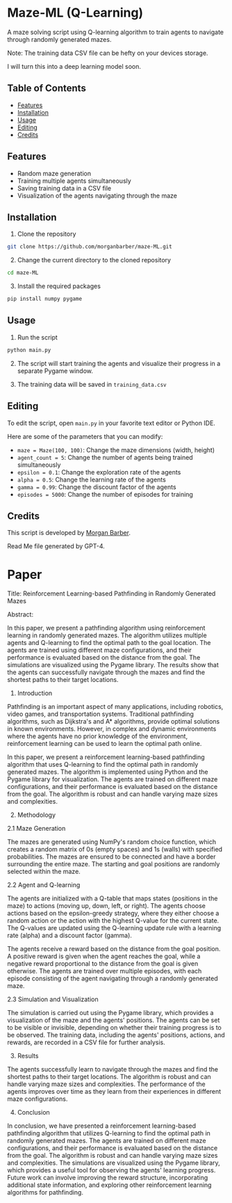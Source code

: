 # Maze-ML (Q-Learning)

A maze solving script using Q-learning algorithm to train agents to navigate through randomly generated mazes.

Note: The training data CSV file can be hefty on your devices storage.

I will turn this into a deep learning model soon.

## Table of Contents

- [Features](#features)
- [Installation](#installation)
- [Usage](#usage)
- [Editing](#editing)
- [Credits](#credits)

## Features

- Random maze generation
- Training multiple agents simultaneously
- Saving training data in a CSV file
- Visualization of the agents navigating through the maze

## Installation

1. Clone the repository
```bash
git clone https://github.com/morganbarber/maze-ML.git
```

2. Change the current directory to the cloned repository
```bash
cd maze-ML
```

3. Install the required packages
```bash
pip install numpy pygame
```

## Usage

1. Run the script
```bash
python main.py
```

2. The script will start training the agents and visualize their progress in a separate Pygame window.

3. The training data will be saved in `training_data.csv`

## Editing

To edit the script, open `main.py` in your favorite text editor or Python IDE.

Here are some of the parameters that you can modify:

- `maze = Maze(100, 100)`: Change the maze dimensions (width, height)
- `agent_count = 5`: Change the number of agents being trained simultaneously
- `epsilon = 0.1`: Change the exploration rate of the agents
- `alpha = 0.5`: Change the learning rate of the agents
- `gamma = 0.99`: Change the discount factor of the agents
- `episodes = 5000`: Change the number of episodes for training

## Credits

This script is developed by [Morgan Barber](https://github.com/morganbarber).

Read Me file generated by GPT-4.

# Paper

Title: Reinforcement Learning-based Pathfinding in Randomly Generated Mazes

Abstract: 

In this paper, we present a pathfinding algorithm using reinforcement learning in randomly generated mazes. The algorithm utilizes multiple agents and Q-learning to find the optimal path to the goal location. The agents are trained using different maze configurations, and their performance is evaluated based on the distance from the goal. The simulations are visualized using the Pygame library. The results show that the agents can successfully navigate through the mazes and find the shortest paths to their target locations.

1. Introduction

Pathfinding is an important aspect of many applications, including robotics, video games, and transportation systems. Traditional pathfinding algorithms, such as Dijkstra's and A* algorithms, provide optimal solutions in known environments. However, in complex and dynamic environments where the agents have no prior knowledge of the environment, reinforcement learning can be used to learn the optimal path online.

In this paper, we present a reinforcement learning-based pathfinding algorithm that uses Q-learning to find the optimal path in randomly generated mazes. The algorithm is implemented using Python and the Pygame library for visualization. The agents are trained on different maze configurations, and their performance is evaluated based on the distance from the goal. The algorithm is robust and can handle varying maze sizes and complexities.

2. Methodology

2.1 Maze Generation

The mazes are generated using NumPy's random choice function, which creates a random matrix of 0s (empty spaces) and 1s (walls) with specified probabilities. The mazes are ensured to be connected and have a border surrounding the entire maze. The starting and goal positions are randomly selected within the maze.

2.2 Agent and Q-learning

The agents are initialized with a Q-table that maps states (positions in the maze) to actions (moving up, down, left, or right). The agents choose actions based on the epsilon-greedy strategy, where they either choose a random action or the action with the highest Q-value for the current state. The Q-values are updated using the Q-learning update rule with a learning rate (alpha) and a discount factor (gamma).

The agents receive a reward based on the distance from the goal position. A positive reward is given when the agent reaches the goal, while a negative reward proportional to the distance from the goal is given otherwise. The agents are trained over multiple episodes, with each episode consisting of the agent navigating through a randomly generated maze.

2.3 Simulation and Visualization

The simulation is carried out using the Pygame library, which provides a visualization of the maze and the agents' positions. The agents can be set to be visible or invisible, depending on whether their training progress is to be observed. The training data, including the agents' positions, actions, and rewards, are recorded in a CSV file for further analysis.

3. Results

The agents successfully learn to navigate through the mazes and find the shortest paths to their target locations. The algorithm is robust and can handle varying maze sizes and complexities. The performance of the agents improves over time as they learn from their experiences in different maze configurations.

4. Conclusion

In conclusion, we have presented a reinforcement learning-based pathfinding algorithm that utilizes Q-learning to find the optimal path in randomly generated mazes. The agents are trained on different maze configurations, and their performance is evaluated based on the distance from the goal. The algorithm is robust and can handle varying maze sizes and complexities. The simulations are visualized using the Pygame library, which provides a useful tool for observing the agents' learning progress. Future work can involve improving the reward structure, incorporating additional state information, and exploring other reinforcement learning algorithms for pathfinding.
